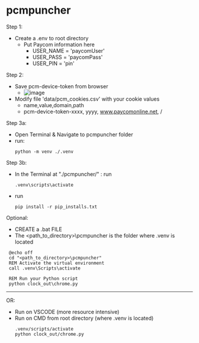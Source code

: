 # pcmpuncher
Step 1: 
  - Create a .env to root directory
    - Put Paycom information here
      - USER_NAME = 'paycomUser'
      - USER_PASS = 'paycomPass'
      - USER_PIN = 'pin'

Step 2:
  - Save pcm-device-token from browser
    - ![image](https://github.com/user-attachments/assets/6bb9df5a-8a0b-437f-848b-eee6c9e80737)  
  - Modify file 'data/pcm_cookies.csv' with your cookie values
      - name,value,domain,path
      - pcm-device-token-xxxx, yyyy, www.paycomonline.net, /



Step 3a: 
  - Open Terminal & Navigate to pcmpuncher folder
  - run:
      ```
      python -m venv ./.venv
      ```
      
Step 3b:
  - In the Terminal at "./pcmpuncher/"  : run 
    ```
    .venv\scripts\activate
    ```
  - run 
    ```
    pip install -r pip_installs.txt
    ```

Optional:
  - CREATE a .bat FILE
  - The <path_to_directory>\pcmpuncher is the folder where .venv is located
   ```
    @echo off
    cd "<path_to_directory>\pcmpuncher"
    REM Activate the virtual environment
    call .venv\Scripts\activate
    
    REM Run your Python script
    python clock_out\chrome.py
   ```
------------------------------------------------------------------------------
OR:
  - Run on VSCODE (more resource intensive)
  - Run on CMD from root directory (where .venv is located)
    ```
    .venv/scripts/activate
    python clock_out/chrome.py
    ```
